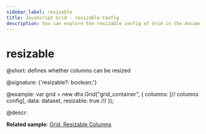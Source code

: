 ```yaml
---
sidebar_label: resizable
title: JavaScript Grid - resizable Config 
description: You can explore the resizable config of Grid in the documentation of the DHTMLX JavaScript UI library. Browse developer guides and API reference, try out code examples and live demos, and download a free 30-day evaluation version of DHTMLX Suite 7.
---
```


# resizable

@short: defines whether columns can be resized

@signature: {'resizable?: boolean;'}

@example:
var grid = new dhx.Grid("grid_container", {
    columns: [// columns config],
    data: dataset,
    resizable: true /*!*/
});

@descr:

**Related sample**: [Grid. Resizable Columns](https://snippet.dhtmlx.com/aeqzuks0)

[comment]: # (@related:grid/initialization.md#initialize-grid grid/configuration.md#resizing)
